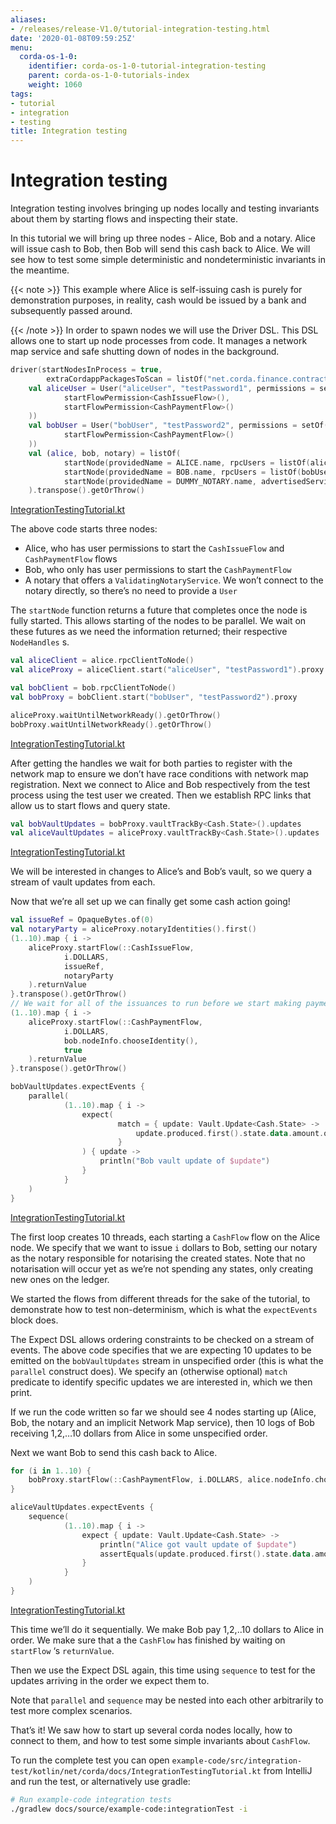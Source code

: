 ```yaml
---
aliases:
- /releases/release-V1.0/tutorial-integration-testing.html
date: '2020-01-08T09:59:25Z'
menu:
  corda-os-1-0:
    identifier: corda-os-1-0-tutorial-integration-testing
    parent: corda-os-1-0-tutorials-index
    weight: 1060
tags:
- tutorial
- integration
- testing
title: Integration testing
---
```



# Integration testing

Integration testing involves bringing up nodes locally and testing
invariants about them by starting flows and inspecting their state.

In this tutorial we will bring up three nodes - Alice, Bob and a
notary. Alice will issue cash to Bob, then Bob will send this cash
back to Alice. We will see how to test some simple deterministic and
nondeterministic invariants in the meantime.

{{< note >}}
This example where Alice is self-issuing cash is purely for
demonstration purposes, in reality, cash would be issued by a bank
and subsequently passed around.

{{< /note >}}
In order to spawn nodes we will use the Driver DSL. This DSL allows
one to start up node processes from code. It manages a network map
service and safe shutting down of nodes in the background.

```kotlin
driver(startNodesInProcess = true,
        extraCordappPackagesToScan = listOf("net.corda.finance.contracts.asset")) {
    val aliceUser = User("aliceUser", "testPassword1", permissions = setOf(
            startFlowPermission<CashIssueFlow>(),
            startFlowPermission<CashPaymentFlow>()
    ))
    val bobUser = User("bobUser", "testPassword2", permissions = setOf(
            startFlowPermission<CashPaymentFlow>()
    ))
    val (alice, bob, notary) = listOf(
            startNode(providedName = ALICE.name, rpcUsers = listOf(aliceUser)),
            startNode(providedName = BOB.name, rpcUsers = listOf(bobUser)),
            startNode(providedName = DUMMY_NOTARY.name, advertisedServices = setOf(ServiceInfo(ValidatingNotaryService.type)))
    ).transpose().getOrThrow()

```

[IntegrationTestingTutorial.kt](https://github.com/corda/corda/blob/release/os/1.0/docs/source/example-code/src/integration-test/kotlin/net/corda/docs/IntegrationTestingTutorial.kt)

The above code starts three nodes:


* Alice, who has user permissions to start the `CashIssueFlow` and
`CashPaymentFlow` flows
* Bob, who only has user permissions to start the `CashPaymentFlow`
* A notary that offers a `ValidatingNotaryService`. We won’t connect
to the notary directly, so there’s no need to provide a `User`

The `startNode` function returns a future that completes once the
node is fully started. This allows starting of the nodes to be
parallel. We wait on these futures as we need the information
returned; their respective `NodeHandles` s.

```kotlin
val aliceClient = alice.rpcClientToNode()
val aliceProxy = aliceClient.start("aliceUser", "testPassword1").proxy

val bobClient = bob.rpcClientToNode()
val bobProxy = bobClient.start("bobUser", "testPassword2").proxy

aliceProxy.waitUntilNetworkReady().getOrThrow()
bobProxy.waitUntilNetworkReady().getOrThrow()

```

[IntegrationTestingTutorial.kt](https://github.com/corda/corda/blob/release/os/1.0/docs/source/example-code/src/integration-test/kotlin/net/corda/docs/IntegrationTestingTutorial.kt)

After getting the handles we wait for both parties to register with
the network map to ensure we don’t have race conditions with network
map registration. Next we connect to Alice and Bob respectively from
the test process using the test user we created. Then we establish RPC
links that allow us to start flows and query state.

```kotlin
val bobVaultUpdates = bobProxy.vaultTrackBy<Cash.State>().updates
val aliceVaultUpdates = aliceProxy.vaultTrackBy<Cash.State>().updates

```

[IntegrationTestingTutorial.kt](https://github.com/corda/corda/blob/release/os/1.0/docs/source/example-code/src/integration-test/kotlin/net/corda/docs/IntegrationTestingTutorial.kt)

We will be interested in changes to Alice’s and Bob’s vault, so we
query a stream of vault updates from each.

Now that we’re all set up we can finally get some cash action going!

```kotlin
val issueRef = OpaqueBytes.of(0)
val notaryParty = aliceProxy.notaryIdentities().first()
(1..10).map { i ->
    aliceProxy.startFlow(::CashIssueFlow,
            i.DOLLARS,
            issueRef,
            notaryParty
    ).returnValue
}.transpose().getOrThrow()
// We wait for all of the issuances to run before we start making payments
(1..10).map { i ->
    aliceProxy.startFlow(::CashPaymentFlow,
            i.DOLLARS,
            bob.nodeInfo.chooseIdentity(),
            true
    ).returnValue
}.transpose().getOrThrow()

bobVaultUpdates.expectEvents {
    parallel(
            (1..10).map { i ->
                expect(
                        match = { update: Vault.Update<Cash.State> ->
                            update.produced.first().state.data.amount.quantity == i * 100L
                        }
                ) { update ->
                    println("Bob vault update of $update")
                }
            }
    )
}

```

[IntegrationTestingTutorial.kt](https://github.com/corda/corda/blob/release/os/1.0/docs/source/example-code/src/integration-test/kotlin/net/corda/docs/IntegrationTestingTutorial.kt)

The first loop creates 10 threads, each starting a `CashFlow` flow
on the Alice node. We specify that we want to issue `i` dollars to
Bob, setting our notary as the notary responsible for notarising the
created states. Note that no notarisation will occur yet as we’re not
spending any states, only creating new ones on the ledger.

We started the flows from different threads for the sake of the
tutorial, to demonstrate how to test non-determinism, which is what
the `expectEvents` block does.

The Expect DSL allows ordering constraints to be checked on a stream
of events. The above code specifies that we are expecting 10 updates
to be emitted on the `bobVaultUpdates` stream in unspecified order
(this is what the `parallel` construct does). We specify an
(otherwise optional) `match` predicate to identify specific updates
we are interested in, which we then print.

If we run the code written so far we should see 4 nodes starting up
(Alice, Bob, the notary and an implicit Network Map service), then
10 logs of Bob receiving 1,2,…10 dollars from Alice in some unspecified
order.

Next we want Bob to send this cash back to Alice.

```kotlin
for (i in 1..10) {
    bobProxy.startFlow(::CashPaymentFlow, i.DOLLARS, alice.nodeInfo.chooseIdentity()).returnValue.getOrThrow()
}

aliceVaultUpdates.expectEvents {
    sequence(
            (1..10).map { i ->
                expect { update: Vault.Update<Cash.State> ->
                    println("Alice got vault update of $update")
                    assertEquals(update.produced.first().state.data.amount.quantity, i * 100L)
                }
            }
    )
}

```

[IntegrationTestingTutorial.kt](https://github.com/corda/corda/blob/release/os/1.0/docs/source/example-code/src/integration-test/kotlin/net/corda/docs/IntegrationTestingTutorial.kt)

This time we’ll do it sequentially. We make Bob pay 1,2,..10 dollars
to Alice in order. We make sure that a the `CashFlow` has finished
by waiting on `startFlow` ‘s `returnValue`.

Then we use the Expect DSL again, this time using `sequence` to test
for the updates arriving in the order we expect them to.

Note that `parallel` and `sequence` may be nested into each other
arbitrarily to test more complex scenarios.

That’s it! We saw how to start up several corda nodes locally, how to
connect to them, and how to test some simple invariants about
`CashFlow`.

To run the complete test you can open
`example-code/src/integration-test/kotlin/net/corda/docs/IntegrationTestingTutorial.kt`
from IntelliJ and run the test, or alternatively use gradle:

```bash
# Run example-code integration tests
./gradlew docs/source/example-code:integrationTest -i
```

